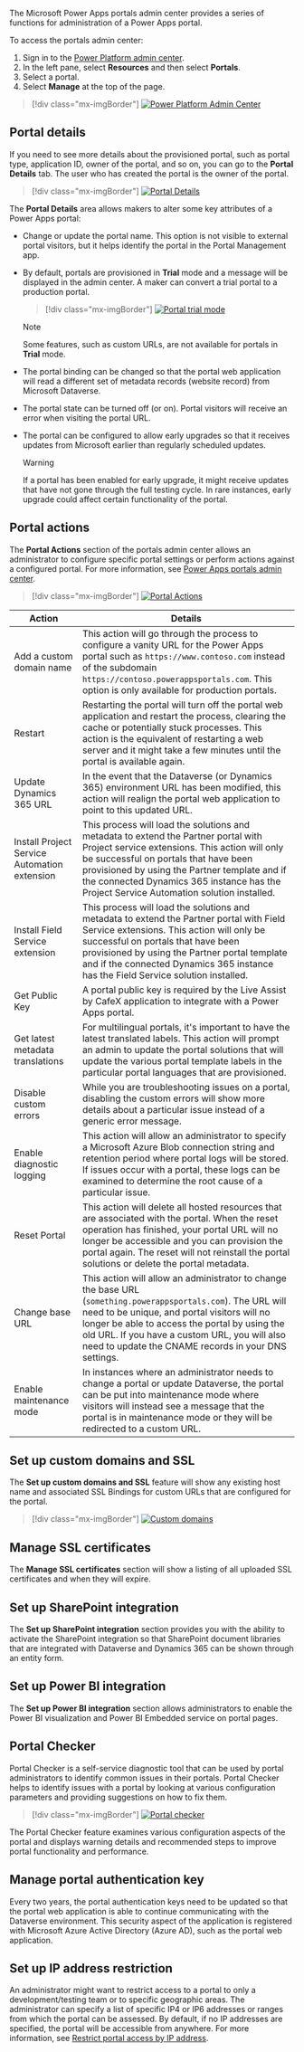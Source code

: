 The Microsoft Power Apps portals admin center provides a series of functions for administration of a Power Apps portal.

To access the portals admin center:

1. Sign in to the [Power Platform admin center](https://admin.powerplatform.microsoft.com/?azure-portal=true).
1. In the left pane, select **Resources** and then select **Portals**.
1. Select a portal.
1. Select **Manage** at the top of the page.

> [!div class="mx-imgBorder"]
> [![Power Platform Admin Center](../media/power-platform-admin-center.png)](../media/power-platform-admin-center.png#lightbox)

## Portal details

If you need to see more details about the provisioned portal, such as portal type, application ID, owner of the portal, and so on, you can go to the **Portal Details** tab. The user who has created the portal is the owner of the portal.

> [!div class="mx-imgBorder"]
> [![Portal Details](../media/portal-details.png)](../media/portal-details.png#lightbox)

The **Portal Details** area allows makers to alter some key attributes of a Power Apps portal:

- Change or update the portal name. This option is not visible to external portal visitors, but it helps identify the portal in the Portal Management app.

- By default, portals are provisioned in **Trial** mode and a message will be displayed in the admin center. A maker can convert a trial portal to a production portal.  

   > [!div class="mx-imgBorder"]
   > [![Portal trial mode](../media/trial.png)](../media/trial.png#lightbox)

   > [!NOTE]
   > Some features, such as custom URLs, are not available for portals in **Trial** mode.

- The portal binding can be changed so that the portal web application will read a different set of metadata records (website record) from Microsoft Dataverse.

- The portal state can be turned off (or on). Portal visitors will receive an error when visiting the portal URL.

- The portal can be configured to allow early upgrades so that it receives updates from Microsoft earlier than regularly scheduled updates.

  > [!WARNING]
  > If a portal has been enabled for early upgrade, it might receive updates that have not gone through the full testing cycle. In rare instances, early upgrade could affect certain functionality of the portal.

## Portal actions

The **Portal Actions** section of the portals admin center allows an administrator to configure specific portal settings or perform actions against a configured portal. For more information, see [Power Apps portals admin center](https://docs.microsoft.com/powerapps/maker/portals/admin/admin-overview/?azure-portal=true).

> [!div class="mx-imgBorder"]
> [![Portal Actions](../media/portal-actions.png)](../media/portal-actions.png#lightbox)

| Action | Details |
| ------ | ------- |
| Add a custom domain name | This action will go through the process to configure a vanity URL for the Power Apps portal such as `https://www.contoso.com` instead of the subdomain `https://contoso.powerappsportals.com`. This option is only available for production portals. |
| Restart | Restarting the portal will turn off the portal web application and restart the process, clearing the cache or potentially stuck processes. This action is the equivalent of restarting a web server and it might take a few minutes until the portal is available again. |
| Update Dynamics 365 URL | In the event that the Dataverse (or Dynamics 365) environment URL has been modified, this action will realign the portal web application to point to this updated URL. |
| Install Project Service Automation extension | This process will load the solutions and metadata to extend the Partner portal with Project service extensions. This action will only be successful on portals that have been provisioned by using the Partner template and if the connected Dynamics 365 instance has the Project Service Automation solution installed. |
| Install Field Service extension | This process will load the solutions and metadata to extend the Partner portal with Field Service extensions. This action will only be successful on portals that have been provisioned by using the Partner portal template and if the connected Dynamics 365 instance has the Field Service solution installed. |
| Get Public Key | A portal public key is required by the Live Assist by CafeX application to integrate with a Power Apps portal. |
| Get latest metadata translations | For multilingual portals, it's important to have the latest translated labels. This action will prompt an admin to update the portal solutions that will update the various portal template labels in the particular portal languages that are provisioned. |
| Disable custom errors | While you are troubleshooting issues on a portal, disabling the custom errors will show more details about a particular issue instead of a generic error message. |
| Enable diagnostic logging | This action will allow an administrator to specify a Microsoft Azure Blob connection string and retention period where portal logs will be stored.  If issues occur with a portal, these logs can be examined to determine the root cause of a particular issue. |
| Reset Portal | This action will delete all hosted resources that are associated with the portal. When the reset operation has finished, your portal URL will no longer be accessible and you can provision the portal again. The reset will not reinstall the portal solutions or delete the portal metadata. |
| Change base URL | This action will allow an administrator to change the base URL (`something.powerappsportals.com`). The URL will need to be unique, and portal visitors will no longer be able to access the portal by using the old URL. If you have a custom URL, you will also need to update the CNAME records in your DNS settings. |
| Enable maintenance mode | In instances where an administrator needs to change a portal or update Dataverse, the portal can be put into maintenance mode where visitors will instead see a message that the portal is in maintenance mode or they will be redirected to a custom URL. |

## Set up custom domains and SSL

The **Set up custom domains and SSL** feature will show any existing host name and associated SSL Bindings for custom URLs that are configured for the portal.

> [!div class="mx-imgBorder"]
> [![Custom domains](../media/set-up-custom-domains.png)](../media/set-up-custom-domains.png#lightbox)

## Manage SSL certificates

The **Manage SSL certificates** section will show a listing of all uploaded SSL certificates and when they will expire.

## Set up SharePoint integration

The **Set up SharePoint integration** section provides you with the ability to activate the SharePoint integration so that SharePoint document libraries that are integrated with Dataverse and Dynamics 365 can be shown through an entity form.

## Set up Power BI integration

The **Set up Power BI integration** section allows administrators to enable the Power BI visualization and Power BI Embedded service on portal pages.

## Portal Checker

Portal Checker is a self-service diagnostic tool that can be used by portal administrators to identify common issues in their portals. Portal Checker helps to identify issues with a portal by looking at various configuration parameters and providing suggestions on how to fix them.

> [!div class="mx-imgBorder"]
> [![Portal checker](../media/portal-checker.png)](../media/portal-checker.png#lightbox)

The Portal Checker feature examines various configuration aspects of the portal and displays warning details and recommended steps to improve portal functionality and performance.

## Manage portal authentication key

Every two years, the portal authentication keys need to be updated so that the portal web application is able to continue communicating with the Dataverse environment. This security aspect of the application is registered with Microsoft Azure Active Directory (Azure AD), such as the portal web application.

## Set up IP address restriction

An administrator might want to restrict access to a portal to only a development/testing team or to specific geographic areas. The administrator can specify a list of specific IP4 or IP6 addresses or ranges from which the portal can be assessed. By default, if no IP addresses are specified, the portal will be accessible from anywhere. For more information, see [Restrict portal access by IP address](https://docs.microsoft.com/powerapps/maker/portals/admin/ip-address-restrict/?azure-portal=true).
